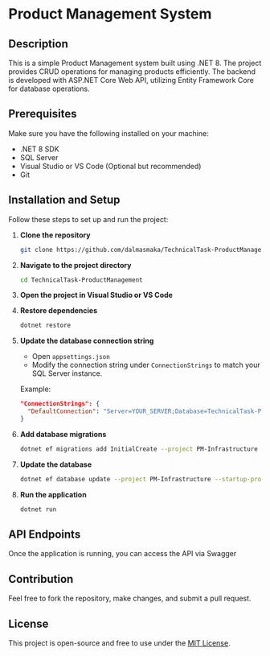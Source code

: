 # Product Management System

## Description
This is a simple Product Management system built using .NET 8. The project provides CRUD operations for managing products efficiently. The backend is developed with ASP.NET Core Web API, utilizing Entity Framework Core for database operations.

## Prerequisites
Make sure you have the following installed on your machine:
- .NET 8 SDK
- SQL Server
- Visual Studio or VS Code (Optional but recommended)
- Git

## Installation and Setup
Follow these steps to set up and run the project:

1. **Clone the repository**
   ```sh
   git clone https://github.com/dalmasmaka/TechnicalTask-ProductManagement.git
   ```
2. **Navigate to the project directory**
   ```sh
   cd TechnicalTask-ProductManagement
   ```
3. **Open the project in Visual Studio or VS Code**
4. **Restore dependencies**
   ```sh
   dotnet restore
   ```
5. **Update the database connection string**
   - Open `appsettings.json`
   - Modify the connection string under `ConnectionStrings` to match your SQL Server instance.
   
   Example:
   ```json
   "ConnectionStrings": {
     "DefaultConnection": "Server=YOUR_SERVER;Database=TechnicalTask-PM;Trusted_Connection=True;TrustServerCertificate=True;"
   }
   ```
6. **Add database migrations**
   ```sh
   dotnet ef migrations add InitialCreate --project PM-Infrastructure --startup-project PM-API
   ```
7. **Update the database**
   ```sh
   dotnet ef database update --project PM-Infrastructure --startup-project PM-API
   ```
8. **Run the application**
   ```sh
   dotnet run
   ```

## API Endpoints
Once the application is running, you can access the API via Swagger

## Contribution
Feel free to fork the repository, make changes, and submit a pull request.

## License
This project is open-source and free to use under the [MIT License](LICENSE).

